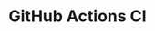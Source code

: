 # GitHub Actions CI


















































































































































































































































































































































































































































































































































































































































































































































































































































































































































































































































































































































































































































































































































































































































































































































































































































































































































































































































































































































































































































































































































































































